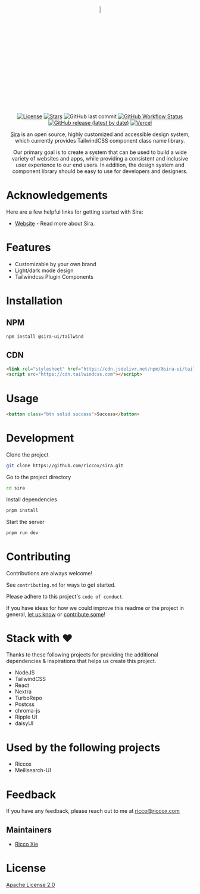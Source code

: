 <div align="center">

<img width="7%" alt="logo" src="https://assets.riccox.com/sira/logo/plain.svg"/>

[![License](https://img.shields.io/github/license/riccox/sira)](./LICENSE)
[![Stars](https://img.shields.io/github/stars/riccox/sira?style=social)](https://github.com/riccox/sira)
![GitHub last commit](https://img.shields.io/github/last-commit/riccox/sira)
[![GitHub Workflow Status](https://img.shields.io/github/actions/workflow/status/riccox/sira/release-please.yml)](https://github.com/riccox/sira/actions/workflows/release-please.yml)
[![GitHub release (latest by date)](https://img.shields.io/github/v/release/riccox/sira)](https://github.com/riccox/sira/releases)
[![Vercel](https://img.shields.io/github/deployments/riccox/sira/production?label=WebsiteOnVercel&logo=vercel)](https://sira.riccox.com)

[Sira](https://sira.riccox.com) is an open source, highly customized and accessible design system, which currently
provides TailwindCSS component class name library.

Our primary goal is to create a system that can be used to build a wide variety of websites and apps,
while providing a consistent and inclusive user experience to our end users.
In addition, the design system and component library should be easy to use for developers and designers.

</div>

# Acknowledgements

Here are a few helpful links for getting started with Sira:

- [Website](https://sira.riccox.com) - Read more about Sira.

# Features

- Customizable by your own brand
- Light/dark mode design
- Tailwindcss Plugin Components

# Installation

## NPM

```bash
npm install @sira-ui/tailwind
```

## CDN

```html
<link rel="stylesheet" href="https://cdn.jsdelivr.net/npm/@sira-ui/tailwind/dist/css/styles.css"/>
<script src="https://cdn.tailwindcss.com"></script>
```

# Usage

```html
<button class="btn solid success">Success</button>
```

# Development

Clone the project

```bash
git clone https://github.com/riccox/sira.git
```

Go to the project directory

```bash
cd sira
```

Install dependencies

```bash
pnpm install
```

Start the server

```bash
pnpm run dev
```

# Contributing

Contributions are always welcome!

See `contributing.md` for ways to get started.

Please adhere to this project's `code of conduct`.

If you have ideas for how we could improve this readme or the project in
general, [let us know](https://github.com/riccox/sira/issues)
or [contribute some](https://github.com/riccox/sira/edit/main/README.md)!

# Stack with ♥

Thanks to these following projects for providing the additional dependencies & inspirations that helps us create this
project.

- NodeJS
- TailwindCSS
- React
- Nextra
- TurboRepo
- Postcss
- chroma-js
- Ripple UI
- daisyUI

# Used by the following projects

- Riccox
- Meilisearch-UI

# Feedback

If you have any feedback, please reach out to me at [ricco@riccox.com](mailto:ricco@riccox.com)

## Maintainers

- [Ricco Xie](mailto:ricco@riccox.com)

# License

[Apache License 2.0](https://choosealicense.com/licenses/apache-2.0/)

